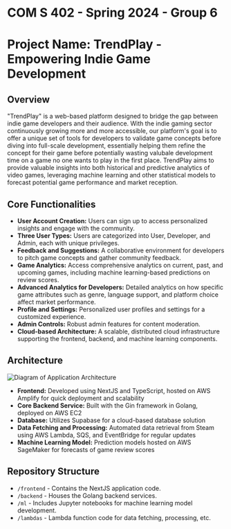 # COM S 402 - Spring 2024 - Group 6
# Project Name: TrendPlay - Empowering Indie Game Development

## Overview

"TrendPlay" is a web-based platform designed to bridge the gap between indie game developers and their audience. With the indie gaming sector continuously growing more and more accessible, our platform's goal is to offer a unique set of tools for developers to validate game concepts before diving into full-scale development, essentially helping them refine the concept for their game before potentially wasting valubale development time on a game no one wants to play in the first place. TrendPlay aims to provide valuable insights into both historical and predictive analytics of video games, leveraging machine learning and other statistical models to forecast potential game performance and market reception.

## Core Functionalities

- **User Account Creation:** Users can sign up to access personalized insights and engage with the community.
- **Three User Types:** Users are categorized into User, Developer, and Admin, each with unique privileges.
- **Feedback and Suggestions:** A collaborative environment for developers to pitch game concepts and gather community feedback.
- **Game Analytics:** Access comprehensive analytics on current, past, and upcoming games, including machine learning-based predictions on review scores.
- **Advanced Analytics for Developers:** Detailed analytics on how specific game attributes such as genre, language support, and platform choice affect market performance.
- **Profile and Settings:** Personalized user profiles and settings for a customized experience.
- **Admin Controls:** Robust admin features for content moderation.
- **Cloud-based Architecture:** A scalable, distributed cloud infrastructure supporting the frontend, backend, and machine learning components.


## Architecture

![Diagram of Application Architecture](https://media.discordapp.net/attachments/1196673973543501851/1204851317797945364/image.png?ex=65d63c3b&is=65c3c73b&hm=622c051dc372f3c2ab3673211855d08d0038d2da13b372b766b7bf373db0cb11&=&format=webp&quality=lossless&width=960&height=436)

- **Frontend:** Developed using NextJS and TypeScript, hosted on AWS Amplify for quick deployment and scalability
- **Core Backend Service:** Built with the Gin framework in Golang, deployed on AWS EC2
- **Database:** Utilizes Supabase for a cloud-based database solution
- **Data Fetching and Processing:** Automated data retrieval from Steam using AWS Lambda, SQS, and EventBridge for regular updates
- **Machine Learning Model:** Prediction models hosted on AWS SageMaker for  forecasts of game review scores

## Repository Structure

- `/frontend` - Contains the NextJS application code.
- `/backend` - Houses the Golang backend services.
- `/ml` - Includes Jupyter notebooks for machine learning model development.
- `/lambdas` - Lambda function code for data fetching, processing, etc.
